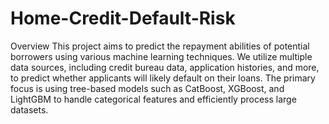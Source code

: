 # Home-Credit-Default-Risk

Overview
This project aims to predict the repayment abilities of potential borrowers using various machine learning techniques. We utilize multiple data sources, including credit bureau data, application histories, and more, to predict whether applicants will likely default on their loans. The primary focus is using tree-based models such as CatBoost, XGBoost, and LightGBM to handle categorical features and efficiently process large datasets.
